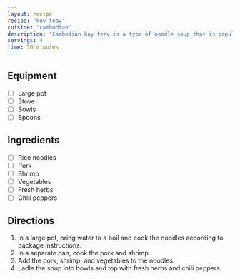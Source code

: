 ```yaml
---
layout: recipe
recipe: "kuy teav"
cuisine: "cambodian"
description: "Cambodian kuy teav is a type of noodle soup that is popular in Cambodia. It is made with rice noodles, pork, shrimp, and vegetables. The soup is typically served with a side of fresh herbs and chili peppers."
servings: 4
time: 30 minutes
---
```


## Equipment
- [ ] Large pot
- [ ] Stove
- [ ] Bowls
- [ ] Spoons

## Ingredients
- [ ] Rice noodles
- [ ] Pork
- [ ] Shrimp
- [ ] Vegetables
- [ ] Fresh herbs
- [ ] Chili peppers

## Directions
1. In a large pot, bring water to a boil and cook the noodles according to package instructions.
2. In a separate pan, cook the pork and shrimp.
3. Add the pork, shrimp, and vegetables to the noodles.
4. Ladle the soup into bowls and top with fresh herbs and chili peppers.

